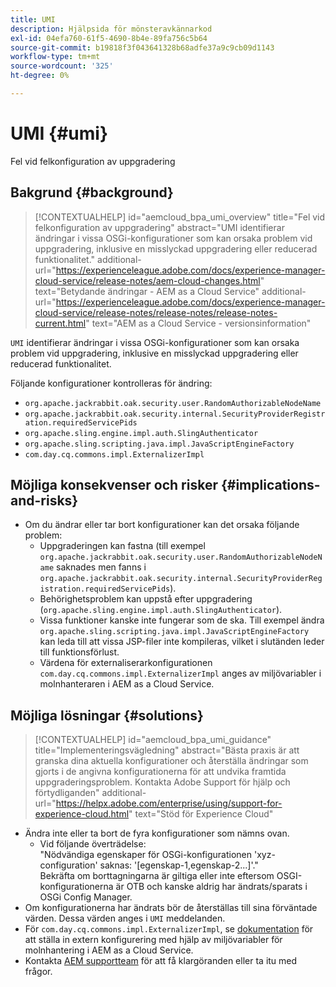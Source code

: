 ```yaml
---
title: UMI
description: Hjälpsida för mönsteravkännarkod
exl-id: 04efa760-61f5-4690-8b4e-89fa756c5b64
source-git-commit: b19818f3f043641328b68adfe37a9c9cb09d1143
workflow-type: tm+mt
source-wordcount: '325'
ht-degree: 0%

---
```


# UMI {#umi}

Fel vid felkonfiguration av uppgradering

## Bakgrund {#background}

>[!CONTEXTUALHELP]
>id="aemcloud_bpa_umi_overview"
>title="Fel vid felkonfiguration av uppgradering"
>abstract="UMI identifierar ändringar i vissa OSGi-konfigurationer som kan orsaka problem vid uppgradering, inklusive en misslyckad uppgradering eller reducerad funktionalitet."
>additional-url="https://experienceleague.adobe.com/docs/experience-manager-cloud-service/release-notes/aem-cloud-changes.html" text="Betydande ändringar - AEM as a Cloud Service"
>additional-url="https://experienceleague.adobe.com/docs/experience-manager-cloud-service/release-notes/release-notes/release-notes-current.html" text="AEM as a Cloud Service - versionsinformation"

`UMI` identifierar ändringar i vissa OSGi-konfigurationer som kan orsaka problem vid uppgradering, inklusive en misslyckad uppgradering eller reducerad funktionalitet.

Följande konfigurationer kontrolleras för ändring:
* `org.apache.jackrabbit.oak.security.user.RandomAuthorizableNodeName`
* `org.apache.jackrabbit.oak.security.internal.SecurityProviderRegistration.requiredServicePids`
* `org.apache.sling.engine.impl.auth.SlingAuthenticator`
* `org.apache.sling.scripting.java.impl.JavaScriptEngineFactory`
* `com.day.cq.commons.impl.ExternalizerImpl`

## Möjliga konsekvenser och risker {#implications-and-risks}

* Om du ändrar eller tar bort konfigurationer kan det orsaka följande problem:
   * Uppgraderingen kan fastna (till exempel `org.apache.jackrabbit.oak.security.user.RandomAuthorizableNodeName` saknades men fanns i `org.apache.jackrabbit.oak.security.internal.SecurityProviderRegistration.requiredServicePids`).
   * Behörighetsproblem kan uppstå efter uppgradering (`org.apache.sling.engine.impl.auth.SlingAuthenticator`).
   * Vissa funktioner kanske inte fungerar som de ska. Till exempel ändra `org.apache.sling.scripting.java.impl.JavaScriptEngineFactory` kan leda till att vissa JSP-filer inte kompileras, vilket i slutänden leder till funktionsförlust.
   * Värdena för externaliserarkonfigurationen `com.day.cq.commons.impl.ExternalizerImpl` anges av miljövariabler i molnhanteraren i AEM as a Cloud Service.

## Möjliga lösningar {#solutions}

>[!CONTEXTUALHELP]
>id="aemcloud_bpa_umi_guidance"
>title="Implementeringsvägledning"
>abstract="Bästa praxis är att granska dina aktuella konfigurationer och återställa ändringar som gjorts i de angivna konfigurationerna för att undvika framtida uppgraderingsproblem. Kontakta Adobe Support för hjälp och förtydliganden"
>additional-url="https://helpx.adobe.com/enterprise/using/support-for-experience-cloud.html" text="Stöd för Experience Cloud"

* Ändra inte eller ta bort de fyra konfigurationer som nämns ovan.
   * Vid följande överträdelse:\
      &quot;Nödvändiga egenskaper för OSGi-konfigurationen &#39;xyz-configuration&#39; saknas: &#39;[egenskap-1,egenskap-2...]&#39;.&quot;\
      Bekräfta om borttagningarna är giltiga eller inte eftersom OSGI-konfigurationerna är OTB och kanske aldrig har ändrats/sparats i OSGi Config Manager.
* Om konfigurationerna har ändrats bör de återställas till sina förväntade värden. Dessa värden anges i `UMI` meddelanden.
* För `com.day.cq.commons.impl.ExternalizerImpl`, se [dokumentation](https://experienceleague.adobe.com/docs/experience-manager-cloud-service/implementing/developer-tools/externalizer.html?lang=en) för att ställa in extern konfigurering med hjälp av miljövariabler för molnhantering i AEM as a Cloud Service.
* Kontakta [AEM supportteam](https://helpx.adobe.com/enterprise/using/support-for-experience-cloud.html) för att få klargöranden eller ta itu med frågor.

